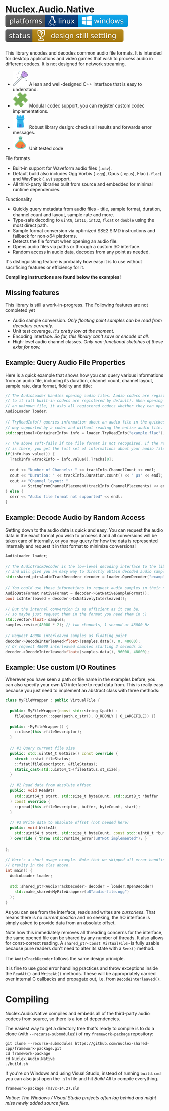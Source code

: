 Nuclex.Audio.Native ![Developed on Linux, should work on Windows](./Documents/images/platforms-linux-windows-badge.svg) ![Design is not final and some parts of the code are still work in progress](./Documents/images/status-design-still-settling-badge.svg)
===================

This library encodes and decodes common audio file formats. It is intended
for desktop applications and video games that wish to process audio in
different codecs. It is not designed for network streaming.

  - ![Tidy](./Documents/images/feature-tidy.svg)
    A lean and well-designed C++ interface that is easy to understand.
  - ![Modular](./Documents/images/feature-modular.svg)
    Modular codec support, you can register custom codec implementations.
  - ![Robust](./Documents/images/feature-robust.svg)
    Robust library design: checks all results and forwards error messages.
  - ![Tested](./Documents/images/feature-tested.svg)
    Unit tested code

File formats

  - Built-in support for Waveform audio files (`.wav`).
  - Default build also includes Ogg Vorbis (`.ogg`), Opus (`.opus`),
    Flac (`.flac`) and WavPack (`.wv`) support.
  - All third-party libraries built from source and embedded for
    minimal runtime dependencies.

Functionality

  - Quickly query metadata from audio files - title, sample format,
    duration, channel count and layout, sample rate and more.
  - Type-safe decoding to `uint8`, `int16`, `int32`, `float` or `double`
    using the most direct path.
  - Sample format conversion via optimized SSE2 SIMD instructions
    and fallback for non-x64 platforms.
  - Detects the file format when opening an audio file.
  - Opens audio files via paths or through a custom I/O interface.
  - Random access in audio data, decodes from any point as needed.

It's distinguishing feature is probably how easy it is to use without
sacrificing features or efficiency for it.

**Compiling instructions are found below the examples!**


Missing features
----------------

This library is still a work-in-progress. The Following features are not
completed yet

  - Audio sample conversion.
    *Only floating point samples can be read from decoders currently.*
  - Unit test coverage.
    *It's pretty low at the moment.*
  - Encoding interface.
    *So far, this library can't save or encode at all.*
  - High-level audio channel classes.
    *Only non-functional sketches of these exist for now.*


Example: Query Audio File Properties
------------------------------------

Here is a quick example that shows how you can query various informations
from an audio file, including its duration, channel count, channel layout,
sample rate, data format, fidelity and title:

```cpp
// The AudioLoader handles opening audio files. Audio codecs are registered
// to it (all built-in codecs are registered by default). When opening
// an unknown file, it asks all registered codecs whether they can open it.
AudioLoader loader;

// TryReadInfo() queries information about an audio file in the quickest
// way supported by a codec and without reading the entire audio file.
std::optional<ContainerInfo> info = loader.TryReadInfo("example.flac");

// The above soft-fails if the file format is not recognized. If the result
// is there, you get the full set of informations about your audio file.
if(info.has_value()) {
  TrackInfo &trackInfo = info.value().Tracks[0];

  cout << "Number of Channels: " << trackInfo.ChannelCount << endl;
  cout << "Duration: " << trackInfo.Duration.count() << " μs" << endl;
  cout << "Channel layout: "
       << StringFromChannelPlacement(trackInfo.ChannelPlacements) << endl;
} else {
  cerr << "Audio file format not supported" << endl:
}
```


Example: Decode Audio by Random Access
--------------------------------------

Getting down to the audio data is quick and easy. You can request the audio
data in the exact format you wish to process it and all conversions will be
taken care of internally, or you may query for how the data is represented
internally and request it in that format to minimize conversions!

```cpp
AudioLoader loader;

// The AudioTrackDecoder is the low-level decoding interface to the library
// and will give you an easy way to directly obtain decoded audio samples.
std::shared_ptr<AudioTrackDecoder> decoder = loader.OpenDecoder("example.opus");

// You could use these informations to request audio samples in their native format
AudioDataFormat nativeFormat = decoder->GetNativeSampleFormat();
bool isInterleaved = decoder->IsNativelyInterleaved();

// But the internal conversion is as efficient as it can be,
// so maybe just request them in the format you need them in :)
std::vector<float> samples;
samples.resize(48000 * 2); // two channels, 1 second at 48000 Hz

// Request 48000 interleaved samples as floating point
decoder->DecodeInterleaved<float>(samples.data(), 0, 48000);
// Or request 48000 interleaved samples starting 2 seconds in
decoder->DecodeInterleaved<float>(samples.data(), 96000, 48000);
```


Example: Use custom I/O Routines
--------------------------------

Wherever you have seen a path or file name in the examples before, you can
also specify your own I/O interface to read data from. This is really easy
because you just need to implement an abstract class with three methods:

```cpp
class MyFileWrapper : public VirtualFile {

  public: MyFileWrapper(const std::string &path) :
    fileDescriptor(::open(path.c_str(), O_RDONLY | O_LARGEFILE)) {}
  
  public: ~MyFileWrapper() {
    ::close(this->fileDescriptor);
  }

  // #1 Query current file size
  public: std::uint64_t GetSize() const override {
    struct ::stat fileStatus;
    ::fstat(fileDescriptor, &fileStatus);
    static_cast<std::uint64_t>(fileStatus.st_size);
  }

  // #2 Read data from absolute offset
  public: void ReadAt(
    std::uint64_t start, std::size_t byteCount, std::uint8_t *buffer
  ) const override {
    ::pread(this->fileDescriptor, buffer, byteCount, start);      
  }

  // #3 Write data to absolute offset (not needed here)
  public: void WriteAt(
    std::uint64_t start, std::size_t byteCount, const std::uint8_t *buffer
  ) override { throw std::runtime_error(u8"Not implemented"); }

};

// Here's a short usage example. Note that we skipped all error handling for
// brevity in the clas above.
int main() {
  AudioLoader loader;

  std::shared_ptr<AudioTrackDecoder> decoder = loader.OpenDecoder(
    std::make_shared<MyFileWrapper>(u8"audio-file.ogg")
  );
}
```

As you can see from the interface, reads and writes are *cursorless*. That
means there is no *current position* and no seeking, the I/O interface is
simply asked to provide data from an absolute offset.

Note how this immediately removes all threading concerns for the interface,
the same opened file can be shared by any number of threads. It also allows
for const-correct reading. A `shared_ptr<const VirtualFile>` is fully usable
because pure readers don't need to alter its state with a `Seek()` method.

The `AudioTrackDecoder` follows the same design principle.

It is fine to use good error handling practices and throw exceptions inside
the `ReadAt()` and `WriteAt()` methods. These will be appropriately carried
over internal C callbacks and propagate out, i.e. from `DecodeInterleaved()`.


Compiling
=========

Nuclex.Audio.Native compiles and embeds all of the third-party audio codecs
from source, so there is a ton of dependencies.

The easiest way to get a directory tree that's ready to compile is to do
a clone (with `--recurse-submodules`!) of my `framework-package` repository:

    git clone --recurse-submodules https://github.com/nuclex-shared-cpp/framework-package.git
    cd framework-package
    cd Nuclex.Audio.Native
    ./build.sh

If you're on Windows and using Visual Studio, instead of running `build.cmd` you can
also just open the `.sln` file and hit *Build All* to compile everything.

    framework-package (msvc-14.2).sln

*Notice: The Windows / Visual Studio projects often lag behind and might miss newly
added source files.*
